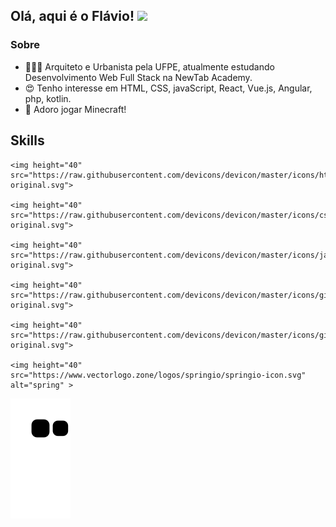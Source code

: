 

## Olá, aqui é o Flávio! <img src="https://raw.githubusercontent.com/iampavangandhi/iampavangandhi/master/gifs/Hi.gif" width="30px"></h2>

### Sobre

- 👨🏼‍🎓 Arquiteto e Urbanista pela UFPE, atualmente estudando Desenvolvimento Web Full Stack na NewTab Academy.
- 😍 Tenho interesse em HTML, CSS, javaScript, React, Vue.js, Angular, php, kotlin.
- 🔨 Adoro jogar Minecraft!

## Skills 
<p align="center">
    
    <img height="40" src="https://raw.githubusercontent.com/devicons/devicon/master/icons/html5/html5-original.svg">
  
    <img height="40" src="https://raw.githubusercontent.com/devicons/devicon/master/icons/css3/css3-original.svg">

    <img height="40" src="https://raw.githubusercontent.com/devicons/devicon/master/icons/javascript/javascript-original.svg">

    <img height="40" src="https://raw.githubusercontent.com/devicons/devicon/master/icons/git/git-original.svg">
    
    <img height="40" src="https://raw.githubusercontent.com/devicons/devicon/master/icons/github/github-original.svg">
    
    <img height="40" src="https://www.vectorlogo.zone/logos/springio/springio-icon.svg" alt="spring" >
   
</p>

 <div>
  <a href="https://github.com/flavioxe">


 
<div> 
 
 
  ![Snake animation](https://github.com/rafaballerini/rafaballerini/blob/output/github-contribution-grid-snake.svg)
 
</div>


